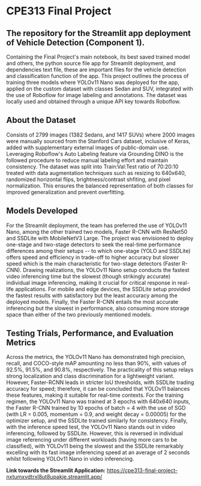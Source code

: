 # CPE313 Final Project
## **The repository for the Streamlit app deployment of Vehicle Detection (Component 1).**
Containing the Final Project's main notebook, its best saved trained model and others, the python source file app for Streamlit deployment, and dependencies text file, these are important files for the vehicle detection and classification function of the app. This project outlines the process of training three models where YOLOv11 Nano was deployed for the app, applied on the custom dataset with classes Sedan and SUV, integrated with the use of Roboflow for image labeling and annotations. The dataset was locally used and obtained through a unique API key towards Roboflow.


## **About the Dataset**
Consists of 2799 images (1382 Sedans, and 1417 SUVs) where 2000 images were manually sourced from the Stanford Cars dataset, inclusive of Keras, added with supplementary external images of public-domain use. Leveraging Roboflow's Auto Labeling feature via Grounding DINO is the followed procedure to reduce manual labeling effort and maintain consistency. The dataset was split into Train:Val:Test ratio of 70:20:10 treated with data augmentation techniques such as resizing to 640x640, randomized horizontal flips, brightness/contrast shfiting, and pixel normalization. This ensures the balanced representation of both classes for improved generalization and prevent overfitting.


## **Models Developed**
For the Streamlit deployment, the team has preferred the use of YOLOv11 Nano, among the other trained two models, Faster R-CNN with ResNet50 and SSDLite with MobileNetV3 Large. The project was envisioned to deploy one-stage and two-stage detectors to seek the real-time performance differences among their setups -- to which one-stage (YOLO and SSDLite) offers speed and efficiency in trade-off to higher accuracy but slower speed which is the main characteristic for two-stage detectors (Faster R-CNN). Drawing realizations, the YOLOv11 Nano setup conducts the fastest video inferencing time but the slowest (though strikingly accurate) individual image inferencing, making it crucial for critical response in real-life applications. For mobile and edge devices, the SSDLite setup provided the fastest results with satisfactory but the least accuracy among the deployed models. Finally, the Faster R-CNN entails the most accurate inferencing but the slowest in performance, also consuming more storage space than either of the two previously mentioned models.


## **Testing Trials, Performance, and Evaluation Metrics**
Across the metrics, the YOLOv11 Nano has demonstrated high precision, recall, and COCO-style mAP amounting no less than 90%, with values of 92.5%, 91.5%, and 90.8%, respectively. The practicality of this setup relays strong localization and class discrimination for a lightweight variant. However, Faster-RCNN leads in stricter IoU thresholds, with SSDLite trading accuracy for speed; therefore, it can be concluded that YOLOv11 balances these features, making it suitable for real-time contexts. For the training regimen, the YOLOv11 Nano was trained at 3 epochs with 640x640 inputs, the Faster R-CNN trained by 10 epochs of batch = 4 with the use of SGD (with LR = 0.005, momentum = 0.9, and weight decay = 0.00005) for the optimizer setup, and the SSDLite trained similarly for consistency. Finally, with the inference speed test, the YOLOv11 Nano stands out in video inferencing, followed by SSDLite. However, this is reversed in individual image referencing under different workloads (having more cars to be classified), with YOLOv11 being the slowest and the SSDLite remarkably excelling with its fast image inferencing speed at an average of 2 seconds whilst following YOLOv11 Nano in video inferencing.

**Link towards the Streamlit Application:** https://cpe313-final-project-nxtumxvdtrxl8ut8upakje.streamlit.app/
